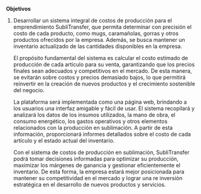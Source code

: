 ​	**Objetivos**

1. Desarrollar un sistema integral de costos de producción para el emprendimiento SubliTransfer, que permita determinar con precisión el costo de cada producto, como mugs, caramañolas, gorras y otros productos ofrecidos por la empresa. Además, se busca mantener un inventario actualizado de las cantidades disponibles en la empresa.

   El propósito fundamental del sistema es calcular el costo estimado de producción de cada artículo para su venta, garantizando que los precios finales sean adecuados y competitivos en el mercado. De esta manera, se evitarán sobre costos y precios demasiado bajos, lo que permitirá reinvertir en la creación de nuevos productos y el crecimiento sostenible del negocio.

   La plataforma será implementada como una página web, brindando a los usuarios una interfaz amigable y fácil de usar. El sistema recopilará y analizará los datos de los insumos utilizados, la mano de obra, el consumo energético, los gastos operativos y otros elementos relacionados con la producción en sublimación. A partir de esta información, proporcionará informes detallados sobre el costo de cada artículo y el estado actual del inventario.

   Con el sistema de costos de producción en sublimación, SubliTransfer podrá tomar decisiones informadas para optimizar su producción, maximizar los márgenes de ganancia y gestionar eficientemente el inventario. De esta forma, la empresa estará mejor posicionada para mantener su competitividad en el mercado y lograr una re inversión estratégica en el desarrollo de nuevos productos y servicios.

